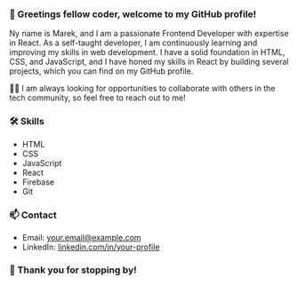 ### 👋 Greetings fellow coder, welcome to my GitHub profile!

Ny name is Marek, and I am a passionate Frontend Developer with expertise in React. As a self-taught developer, I am continuously learning and improving my skills in web development. I have a solid foundation in HTML, CSS, and JavaScript, and I have honed my skills in React by building several projects, which you can find on my GitHub profile.

👨‍💻 I am always looking for opportunities to collaborate with others in the tech community, so feel free to reach out to me!

### 🛠️ Skills

- HTML
- CSS
- JavaScript
- React
- Firebase
- Git

### 📫 Contact

- Email: [your.email@example.com](mailto:contact@angelstok.ee)
- LinkedIn: [linkedin.com/in/your-profile]([https://www.linkedin.com/in/your-profile/](https://www.linkedin.com/in/marek-angelstok/))

### 🌟 Thank you for stopping by!

